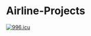 # Airline-Projects
[![996.icu](https://img.shields.io/badge/link-996.icu-red.svg)](https://996.icu)
